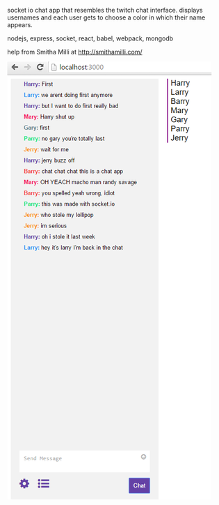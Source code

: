 socket io chat app that resembles the twitch chat interface. displays usernames and each user gets to choose a color in which their name appears. 

nodejs, express, socket, react, babel, webpack, mongodb  

help from Smitha Milli at http://smithamilli.com/

![Alt text](twitchstyle.png)
